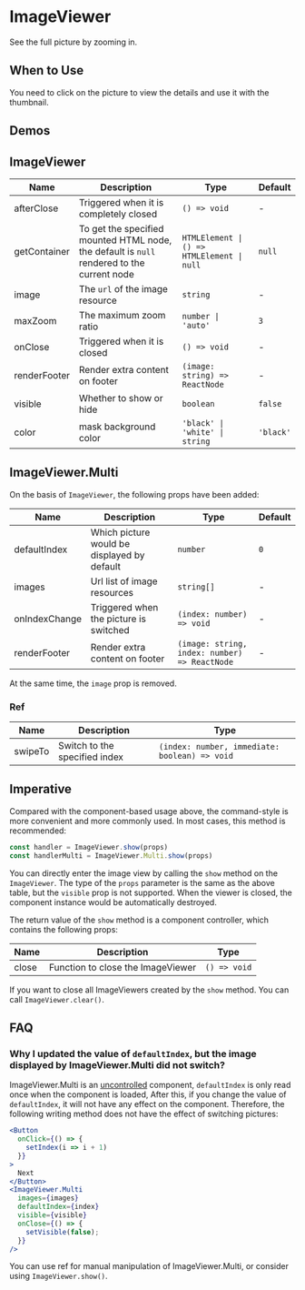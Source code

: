# ImageViewer

See the full picture by zooming in.

## When to Use

You need to click on the picture to view the details and use it with the thumbnail.

## Demos

<code src="./demos/demo1.tsx"></code>

## ImageViewer

| Name | Description | Type | Default |
| --- | --- | --- | --- |
| afterClose | Triggered when it is completely closed | `() => void` | - |
| getContainer | To get the specified mounted HTML node, the default is `null` rendered to the current node | `HTMLElement \| () => HTMLElement \| null` | `null` |
| image | The `url` of the image resource | `string` | - |
| maxZoom | The maximum zoom ratio | `number \| 'auto'` | `3` |
| onClose | Triggered when it is closed | `() => void` | - |
| renderFooter | Render extra content on footer | `(image: string) => ReactNode` | - |
| visible | Whether to show or hide | `boolean` | `false` |
| color | mask background color | `'black' \| 'white' \| string` | `'black'` |

## ImageViewer.Multi

On the basis of `ImageViewer`, the following props have been added:

| Name | Description | Type | Default |
| --- | --- | --- | --- |
| defaultIndex | Which picture would be displayed by default | `number` | `0` |
| images | Url list of image resources | `string[]` | - |
| onIndexChange | Triggered when the picture is switched | `(index: number) => void` | - |
| renderFooter | Render extra content on footer | `(image: string, index: number) => ReactNode` | - |

At the same time, the `image` prop is removed.

### Ref

| Name | Description | Type |
| --- | --- | --- |
| swipeTo | Switch to the specified index | `(index: number, immediate: boolean) => void` |

## Imperative

Compared with the component-based usage above, the command-style is more convenient and more commonly used. In most cases, this method is recommended:

```ts | pure
const handler = ImageViewer.show(props)
const handlerMulti = ImageViewer.Multi.show(props)
```

You can directly enter the image view by calling the `show` method on the `ImageViewer`. The type of the `props` parameter is the same as the above table, but the `visible` prop is not supported. When the viewer is closed, the component instance would be automatically destroyed.

The return value of the `show` method is a component controller, which contains the following props:

| Name  | Description                       | Type         |
| ----- | --------------------------------- | ------------ |
| close | Function to close the ImageViewer | `() => void` |

If you want to close all ImageViewers created by the `show` method. You can call `ImageViewer.clear()`.

## FAQ

### Why I updated the value of `defaultIndex`, but the image displayed by ImageViewer.Multi did not switch?

ImageViewer.Multi is an [uncontrolled](https://reactjs.org/docs/glossary.html#controlled-vs-uncontrolled-components) component, `defaultIndex` is only read once when the component is loaded, After this, if you change the value of `defaultIndex`, it will not have any effect on the component. Therefore, the following writing method does not have the effect of switching pictures:

```jsx
<Button
  onClick={() => {
    setIndex(i => i + 1)
  }}
>
  Next
</Button>
<ImageViewer.Multi
  images={images}
  defaultIndex={index}
  visible={visible}
  onClose={() => {
    setVisible(false);
  }}
/>
```

You can use ref for manual manipulation of ImageViewer.Multi, or consider using `ImageViewer.show()`.
